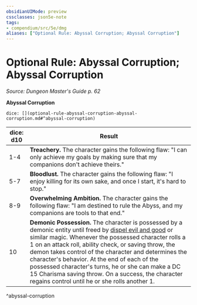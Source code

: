 ```yaml
---
obsidianUIMode: preview
cssclasses: json5e-note
tags:
- compendium/src/5e/dmg
aliases: ["Optional Rule: Abyssal Corruption; Abyssal Corruption"]
---
```

# Optional Rule: Abyssal Corruption; Abyssal Corruption
*Source: Dungeon Master's Guide p. 62* 

**Abyssal Corruption**

`dice: [](optional-rule-abyssal-corruption-abyssal-corruption.md#^abyssal-corruption)`

| dice: d10 | Result |
|-----------|--------|
| 1-4 | **Treachery.** The character gains the following flaw: "I can only achieve my goals by making sure that my companions don't achieve theirs." |
| 5-7 | **Bloodlust.** The character gains the following flaw: "I enjoy killing for its own sake, and once I start, it's hard to stop." |
| 8-9 | **Overwhelming Ambition.** The character gains the following flaw: "I am destined to rule the Abyss, and my companions are tools to that end." |
| 10 | **Demonic Possession.** The character is possessed by a demonic entity until freed by [dispel evil and good](/2-Mechanics/CLI/spells/dispel-evil-and-good.md) or similar magic. Whenever the possessed character rolls a 1 on an attack roll, ability check, or saving throw, the demon takes control of the character and determines the character's behavior. At the end of each of the possessed character's turns, he or she can make a DC 15 Charisma saving throw. On a success, the character regains control until he or she rolls another 1. |
^abyssal-corruption